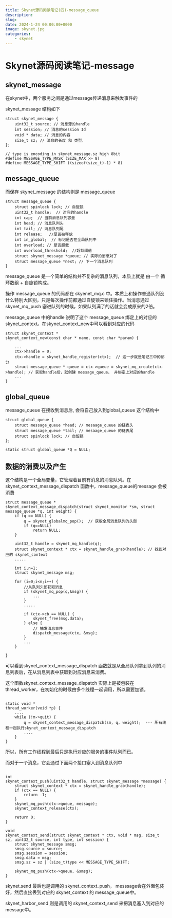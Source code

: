```yaml
---
title: Skynet源码阅读笔记(四)-message_queue
description: 
slug: 
date: 2024-1-24 00:00:00+0000
image: skynet.jpg
categories:
    - skynet
---
```


# Skynet源码阅读笔记-message

## skynet_message
在skynet中，两个服务之间是通过message传递消息来触发事件的

skynet_message 结构如下
```
struct skynet_message {
	uint32_t source; // 消息源的handle
	int session; // 消息的session Id
	void * data; // 消息的内容
	size_t sz; // 消息的长度 和 类型，
};

// type is encoding in skynet_message.sz high 8bit
#define MESSAGE_TYPE_MASK (SIZE_MAX >> 8)    
#define MESSAGE_TYPE_SHIFT ((sizeof(size_t)-1) * 8)

```

## message_queue
而保存 skynet_message 的结构则是 message_queue
```
struct message_queue {
	struct spinlock lock; // 自旋锁
	uint32_t handle;  // 对应的handle
	int cap;  // 当前消息队列容量
	int head; // 消息队列头
	int tail; // 消息队列尾
	int release;   //是否被释放
	int in_global;  // 标记是否在全局队列中
	int overload; // 是否超载
	int overload_threshold;  //超载阈值
	struct skynet_message *queue; // 实际的消息对了
	struct message_queue *next; // 下一个消息队列
}
```

message_queue 是一个简单的结构并不复杂的消息队列，本质上就是 由一个 循环数组 + 自旋锁构成。

操作 message_queue 的代码都在 skyenet_mq.c 中。本质上和操作普通队列没什么特别大区别，只是每次操作前都通过自旋锁来锁住操作。当消息通过 skynet_mq_push 塞进队列的时候，如果队列满了的话就会变成原来的2倍。

message_queue 中的handle 说明了这个 message_queue 绑定上的对应的 skynet_context。在skynet_context_new中可以看到对应的代码
```
struct skynet_context * 
skynet_context_new(const char * name, const char *param) {

    ...
    ctx->handle = 0;	
	ctx->handle = skynet_handle_register(ctx);  // 这一步就是笔记三中的部分
	struct message_queue * queue = ctx->queue = skynet_mq_create(ctx->handle); // 获取handle后，就创建 message_queue， 并绑定上对应的handle
    ...
}
```

## global_queue
mesaage_queue 在接收到消息后, 会将自己放入到global_queue 这个结构中
```
struct global_queue {
	struct message_queue *head; // mesaage_queue 的链表头
	struct message_queue *tail; // mesaage_queue 的链表尾
	struct spinlock lock; // 自旋锁
};

static struct global_queue *Q = NULL;
```


## 数据的消费以及产生
这个结构是一个全局变量，它管理着目前有消息的消息队列。在 skynet_context_message_dispatch 函数中，message_queue的message 会被消费

```
struct message_queue * 
skynet_context_message_dispatch(struct skynet_monitor *sm, struct message_queue *q, int weight) {
    if (q == NULL) { 
		q = skynet_globalmq_pop();  // 获取全局消息队列的头部
		if (q==NULL)
			return NULL;
	}

	uint32_t handle = skynet_mq_handle(q);
    struct skynet_context * ctx = skynet_handle_grab(handle); // 找到对应的 skynet_context
    .....

    int i,n=1;
	struct skynet_message msg;

	for (i=0;i<n;i++) {
        //从队列头部获取消息
		if (skynet_mq_pop(q,&msg)) { 
			...
		} 
        .....
		
		if (ctx->cb == NULL) {
			skynet_free(msg.data);
		} else {
            // 触发消息事件
			dispatch_message(ctx, &msg);
		}
        ...
	}

}

```

可以看到skynet_context_message_dispatch 函数就是从全局队列拿到队列的消息列表后，在从消息列表中获取到对应消息来消费。

这个函数skynet_context_message_dispatch 实际上是被包装在thread_worker，在初始化的时候由多个线程一起调用，所以需要加锁。
```

static void *
thread_worker(void *p) {
	....
	while (!m->quit) {
		q = skynet_context_message_dispatch(sm, q, weight);  --- 所有线程一起执行skynet_context_message_dispatch
		....
	}
}
```

所以，所有工作线程到最后只是执行对应的服务的事件队列而已。



而对于一个消息，它会通过下面两个接口塞入到消息队列中
```

int
skynet_context_push(uint32_t handle, struct skynet_message *message) {
	struct skynet_context * ctx = skynet_handle_grab(handle);
	if (ctx == NULL) {
		return -1;
	}
	skynet_mq_push(ctx->queue, message);
	skynet_context_release(ctx);

	return 0;
}

void
skynet_context_send(struct skynet_context * ctx, void * msg, size_t sz, uint32_t source, int type, int session) {
	struct skynet_message smsg;
	smsg.source = source;
	smsg.session = session;
	smsg.data = msg;
	smsg.sz = sz | (size_t)type << MESSAGE_TYPE_SHIFT;

	skynet_mq_push(ctx->queue, &smsg);
}

```
skynet.send 最后也是调用的 skynet_context_push， messsage会在外面包装好，然后直接丢到对应的 skynet_context 的 message_queue中。

skynet_harbor_send 则是调用的 skynet_context_send 来把消息塞入到对应的message中。
